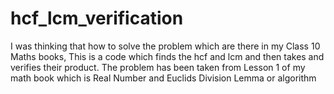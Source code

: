 # hcf_lcm_verification

I was thinking that how to solve the problem which are there in my Class 10 Maths books, This is a code which finds the hcf and lcm and then takes and verifies their product. The problem has been taken from Lesson 1 of my math book which is Real Number and Euclids Division Lemma or algorithm
